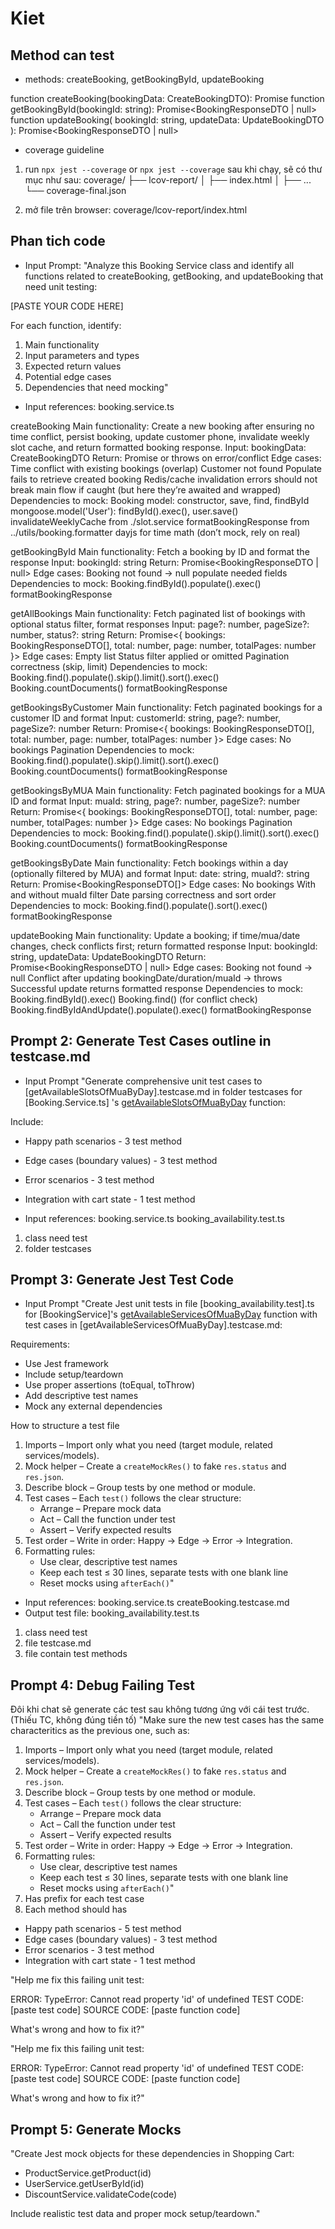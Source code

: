 # Kiet

## Method can test

- methods:
  createBooking, getBookingById, updateBooking

function createBooking(bookingData: CreateBookingDTO): Promise<BookingResponseDTO>
function getBookingById(bookingId: string): Promise<BookingResponseDTO | null>
function updateBooking(
bookingId: string,
updateData: UpdateBookingDTO
): Promise<BookingResponseDTO | null>

- coverage guideline

1. run `npx jest --coverage` or `npx jest --coverage`
   sau khi chạy, sẽ có thư mục như sau:
   coverage/
   ├── lcov-report/
   │ ├── index.html
   │ ├── ...
   └── coverage-final.json

2. mở file trên browser: coverage/lcov-report/index.html

## Phan tich code

- Input Prompt:
  "Analyze this Booking Service class and identify all functions related to createBooking, getBooking, and updateBooking that need unit testing:

[PASTE YOUR CODE HERE]

For each function, identify:

1. Main functionality
2. Input parameters and types
3. Expected return values
4. Potential edge cases
5. Dependencies that need mocking"

- Input references:
  booking.service.ts

createBooking
Main functionality: Create a new booking after ensuring no time conflict, persist booking, update customer phone, invalidate weekly slot cache, and return formatted booking response.
Input: bookingData: CreateBookingDTO
Return: Promise<BookingResponseDTO> or throws on error/conflict
Edge cases:
Time conflict with existing bookings (overlap)
Customer not found
Populate fails to retrieve created booking
Redis/cache invalidation errors should not break main flow if caught (but here they’re awaited and wrapped)
Dependencies to mock:
Booking model: constructor, save, find, findById
mongoose.model('User'): findById().exec(), user.save()
invalidateWeeklyCache from ./slot.service
formatBookingResponse from ../utils/booking.formatter
dayjs for time math (don’t mock, rely on real)

getBookingById
Main functionality: Fetch a booking by ID and format the response
Input: bookingId: string
Return: Promise<BookingResponseDTO | null>
Edge cases:
Booking not found -> null
populate needed fields
Dependencies to mock:
Booking.findById().populate().exec()
formatBookingResponse

getAllBookings
Main functionality: Fetch paginated list of bookings with optional status filter, format responses
Input: page?: number, pageSize?: number, status?: string
Return: Promise<{ bookings: BookingResponseDTO[], total: number, page: number, totalPages: number }>
Edge cases:
Empty list
Status filter applied or omitted
Pagination correctness (skip, limit)
Dependencies to mock:
Booking.find().populate().skip().limit().sort().exec()
Booking.countDocuments()
formatBookingResponse

getBookingsByCustomer
Main functionality: Fetch paginated bookings for a customer ID and format
Input: customerId: string, page?: number, pageSize?: number
Return: Promise<{ bookings: BookingResponseDTO[], total: number, page: number, totalPages: number }>
Edge cases:
No bookings
Pagination
Dependencies to mock:
Booking.find().populate().skip().limit().sort().exec()
Booking.countDocuments()
formatBookingResponse

getBookingsByMUA
Main functionality: Fetch paginated bookings for a MUA ID and format
Input: muaId: string, page?: number, pageSize?: number
Return: Promise<{ bookings: BookingResponseDTO[], total: number, page: number, totalPages: number }>
Edge cases:
No bookings
Pagination
Dependencies to mock:
Booking.find().populate().skip().limit().sort().exec()
Booking.countDocuments()
formatBookingResponse

getBookingsByDate
Main functionality: Fetch bookings within a day (optionally filtered by MUA) and format
Input: date: string, muaId?: string
Return: Promise<BookingResponseDTO[]>
Edge cases:
No bookings
With and without muaId filter
Date parsing correctness and sort order
Dependencies to mock:
Booking.find().populate().sort().exec()
formatBookingResponse

updateBooking
Main functionality: Update a booking; if time/mua/date changes, check conflicts first; return formatted response
Input: bookingId: string, updateData: UpdateBookingDTO
Return: Promise<BookingResponseDTO | null>
Edge cases:
Booking not found -> null
Conflict after updating bookingDate/duration/muaId -> throws
Successful update returns formatted response
Dependencies to mock:
Booking.findById().exec()
Booking.find() (for conflict check)
Booking.findByIdAndUpdate().populate().exec()
formatBookingResponse

## Prompt 2: Generate Test Cases outline in testcase.md

- Input Prompt
  "Generate comprehensive unit test cases to [getAvailableSlotsOfMuaByDay].testcase.md in folder testcases for [Booking.Service.ts] 's [getAvailableSlotsOfMuaByDay]() function:

Include:

- Happy path scenarios - 3 test method
- Edge cases (boundary values) - 3 test method
- Error scenarios - 3 test method
- Integration with cart state - 1 test method

- Input references:
  booking.service.ts
  booking_availability.test.ts

1. class need test
2. folder testcases

## Prompt 3: Generate Jest Test Code

- Input Prompt
  "Create Jest unit tests in file [booking_availability.test].ts for [BookingService]'s [getAvailableServicesOfMuaByDay]() function with test cases in [getAvailableServicesOfMuaByDay].testcase.md:

Requirements:

- Use Jest framework
- Include setup/teardown
- Use proper assertions (toEqual, toThrow)
- Add descriptive test names
- Mock any external dependencies

How to structure a test file

1. Imports – Import only what you need (target module, related services/models).
2. Mock helper – Create a `createMockRes()` to fake `res.status` and `res.json`.
3. Describe block – Group tests by one method or module.
4. Test cases – Each `test()` follows the clear structure:
   - Arrange – Prepare mock data
   - Act – Call the function under test
   - Assert – Verify expected results
5. Test order – Write in order: Happy → Edge → Error → Integration.
6. Formatting rules:
   - Use clear, descriptive test names
   - Keep each test ≤ 30 lines, separate tests with one blank line
   - Reset mocks using `afterEach()`"

- Input references:
  booking.service.ts
  createBooking.testcase.md
- Output test file:
  booking_availability.test.ts

1. class need test
2. file testcase.md
3. file contain test methods

## Prompt 4: Debug Failing Test

Đôi khi chat sẽ generate các test sau không tương ứng với cái test trước. (Thiếu TC, không đúng tiền tố)
"Make sure the new test cases has the same characteritics as the previous one, such as:

1. Imports – Import only what you need (target module, related services/models).
2. Mock helper – Create a `createMockRes()` to fake `res.status` and `res.json`.
3. Describe block – Group tests by one method or module.
4. Test cases – Each `test()` follows the clear structure:
   - Arrange – Prepare mock data
   - Act – Call the function under test
   - Assert – Verify expected results
5. Test order – Write in order: Happy → Edge → Error → Integration.
6. Formatting rules:
   - Use clear, descriptive test names
   - Keep each test ≤ 30 lines, separate tests with one blank line
   - Reset mocks using `afterEach()`"
7. Has prefix for each test case
8. Each method should has

- Happy path scenarios - 5 test method
- Edge cases (boundary values) - 3 test method
- Error scenarios - 3 test method
- Integration with cart state - 1 test method

"Help me fix this failing unit test:

ERROR: TypeError: Cannot read property 'id' of undefined
TEST CODE: [paste test code]
SOURCE CODE: [paste function code]

What's wrong and how to fix it?"

"Help me fix this failing unit test:

ERROR: TypeError: Cannot read property 'id' of undefined
TEST CODE: [paste test code]
SOURCE CODE: [paste function code]

What's wrong and how to fix it?"

## Prompt 5: Generate Mocks

"Create Jest mock objects for these dependencies in Shopping Cart:

- ProductService.getProduct(id)
- UserService.getUserById(id)
- DiscountService.validateCode(code)

Include realistic test data and proper mock setup/teardown."

